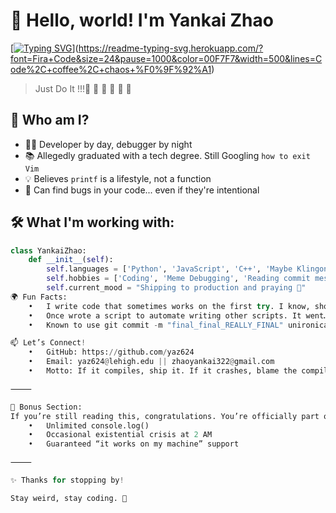 # 👋 Hello, world! I'm Yankai Zhao  

[[![Typing SVG](https://readme-typing-svg.herokuapp.com?font=Fira+Code&size=24&pause=1000&color=00F7F7&width=500&lines=Code%2C+coffee%2C+chaos+%F0%9F%92%A1)](https://github.com/yourusername)](https://readme-typing-svg.herokuapp.com/?font=Fira+Code&size=24&pause=1000&color=00F7F7&width=500&lines=Code%2C+coffee%2C+chaos+%F0%9F%92%A1)

>  Just Do It !!!🚀 🚀 🚀 🚀 🚀 🚀  

## 🧠 Who am I?

- 🧑‍💻 Developer by day, debugger by night  
- 📚 Allegedly graduated with a tech degree. Still Googling `how to exit Vim`
- 💡 Believes `printf` is a lifestyle, not a function
- 🐛 Can find bugs in your code... even if they're intentional

## 🛠️ What I'm working with:

```python
class YankaiZhao:
    def __init__(self):
        self.languages = ['Python', 'JavaScript', 'C++', 'Maybe Klingon']
        self.hobbies = ['Coding', 'Meme Debugging', 'Reading commit messages']
        self.current_mood = "Shipping to production and praying 🙏"
🌍 Fun Facts:
	•	I write code that sometimes works on the first try. I know, shocking.
	•	Once wrote a script to automate writing other scripts. It went… okay.
	•	Known to use git commit -m "final_final_REALLY_FINAL" unironically.

📫 Let’s Connect!
	•	GitHub: https://github.com/yaz624
	•	Email: yaz624@lehigh.edu || zhaoyankai322@gmail.com
	•	Motto: If it compiles, ship it. If it crashes, blame the compiler.

⸻

🧊 Bonus Section:
If you’re still reading this, congratulations. You’re officially part of the “Yankai Fan Club™”. Benefits include:
	•	Unlimited console.log()
	•	Occasional existential crisis at 2 AM
	•	Guaranteed “it works on my machine” support

⸻

✨ Thanks for stopping by!

Stay weird, stay coding. 🚀
